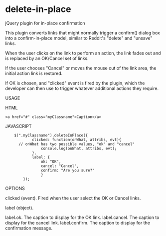 # delete-in-place
jQuery plugin for in-place confirmation

This plugin converts <a> links that might normally trigger a confirm() dialog box into a confirm-in-place model, similar to Reddit's "delete" and "unsave" links. 

When the user clicks on the link to perform an action, the link fades out and is replaced by an OK/Cancel set of links. 

If the user chooses "Cancel" or moves the mouse out of the link area, the initial action link is restored. 

If OK is chosen, and "clicked" event is fired by the plugin, which the developer can then use to trigger whatever additional actions they require.

USAGE

HTML

    <a href="#" class="myClassname">Caption</a>

JAVASCRIPT

		$(".myClassname").deleteInPlace({
				clicked: function(onWhat, attribs, evt){
          // onWhat has two possible values, "ok" and "cancel"
					console.log(onWhat, attribs, evt);
				},
				label: {
				    ok: "OK",
				    cancel: "Cancel",
				    confirm: "Are you sure?"
			        }
			});

OPTIONS

clicked (event). Fired when the user select the OK or Cancel links.

label (object).

label.ok. The caption to display for the OK link.
label.cancel. The caption to display for the cancel link.
label.confirm. The caption to display for the confirmation message.
